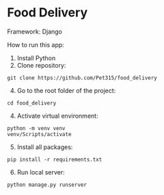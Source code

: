 # Food Delivery

Framework: Django

How to run this app:

1. Install Python
2. Clone repository:
```
git clone https://github.com/Pet315/food_delivery
```
4. Go to the root folder of the project:
```
cd food_delivery
```
4. Activate virtual environment:
```
python -m venv venv
venv/Scripts/activate
```
5. Install all packages:
```
pip install -r requirements.txt
```
6. Run local server:
```
python manage.py runserver
```
 